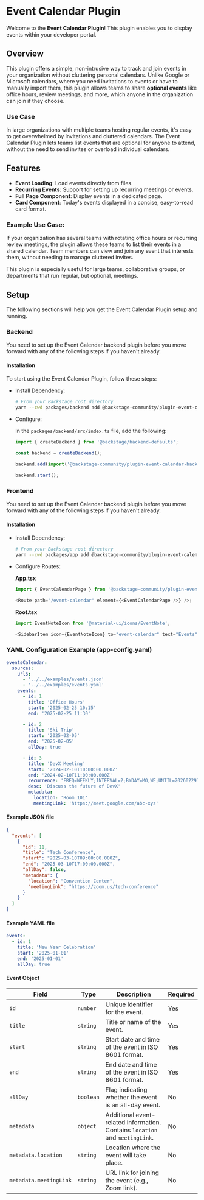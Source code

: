 # Event Calendar Plugin

Welcome to the **Event Calendar Plugin**! This plugin enables you to display events within your developer portal.

## Overview

This plugin offers a simple, non-intrusive way to track and join events in your organization without cluttering personal calendars. Unlike Google or Microsoft calendars, where you need invitations to events or have to manually import them, this plugin allows teams to share **optional events** like office hours, review meetings, and more, which anyone in the organization can join if they choose.

### Use Case

In large organizations with multiple teams hosting regular events, it's easy to get overwhelmed by invitations and cluttered calendars. The Event Calendar Plugin lets teams list events that are optional for anyone to attend, without the need to send invites or overload individual calendars.

## Features

- **Event Loading**: Load events directly from files.
- **Recurring Events**: Support for setting up recurring meetings or events.
- **Full Page Component**: Display events in a dedicated page.
- **Card Component**: Today's events displayed in a concise, easy-to-read card format.

### Example Use Case:

If your organization has several teams with rotating office hours or recurring review meetings, the plugin allows these teams to list their events in a shared calendar. Team members can view and join any event that interests them, without needing to manage cluttered invites.

This plugin is especially useful for large teams, collaborative groups, or departments that run regular, but optional, meetings.

## Setup

The following sections will help you get the Event Calendar Plugin setup and running.

### Backend

You need to set up the Event Calendar backend plugin before you move forward with any of the following steps if you haven't already.

#### Installation

To start using the Event Calendar Plugin, follow these steps:

- Install Dependency:

  ```bash
  # From your Backstage root directory
  yarn --cwd packages/backend add @backstage-community/plugin-event-calendar-backend
  ```

- Configure:

  In the `packages/backend/src/index.ts` file, add the following:

  ```typescript
  import { createBackend } from '@backstage/backend-defaults';

  const backend = createBackend();

  backend.add(import('@backstage-community/plugin-event-calendar-backend'));

  backend.start();
  ```

### Frontend

You need to set up the Event Calendar backend plugin before you move forward with any of the following steps if you haven't already.

#### Installation

- Install Dependency:

  ```bash
  # From your Backstage root directory
  yarn --cwd packages/app add @backstage-community/plugin-event-calendar
  ```

- Configure Routes:

  **App.tsx**

  ```javascript
  import { EventCalendarPage } from '@backstage-community/plugin-event-calendar';

  <Route path="/event-calendar" element={<EventCalendarPage />} />;
  ```

  **Root.tsx**

  ```javascript
  import EventNoteIcon from '@material-ui/icons/EventNote';

  <SidebarItem icon={EventNoteIcon} to="event-calendar" text="Events" />;
  ```

### YAML Configuration Example (app-config.yaml)

```yaml
eventsCalendar:
  sources:
    urls:
      - '../../examples/events.json'
      - '../../examples/events.yaml'
    events:
      - id: 1
        title: 'Office Hours'
        start: '2025-02-25 10:15'
        end: '2025-02-25 11:30'

      - id: 2
        title: 'Ski Trip'
        start: '2025-02-05'
        end: '2025-02-05'
        allDay: true

      - id: 3
        title: 'DevX Meeting'
        start: '2024-02-10T10:00:00.000Z'
        end: '2024-02-10T11:00:00.000Z'
        recurrence: 'FREQ=WEEKLY;INTERVAL=2;BYDAY=MO,WE;UNTIL=20260229T235959'
        desc: 'Discuss the future of DevX'
        metadata:
          location: 'Room 101'
          meetingLink: 'https://meet.google.com/abc-xyz'
```

#### Example JSON file

```json
{
  "events": [
    {
      "id": 11,
      "title": "Tech Conference",
      "start": "2025-03-10T09:00:00.000Z",
      "end": "2025-03-10T17:00:00.000Z",
      "allDay": false,
      "metadata": {
        "location": "Convention Center",
        "meetingLink": "https://zoom.us/tech-conference"
      }
    }
  ]
}
```

#### Example YAML file

```yaml
events:
  - id: 1
    title: 'New Year Celebration'
    start: '2025-01-01'
    end: '2025-01-01'
    allDay: true
```

#### Event Object

| Field                  | Type      | Description                                                                  | Required |
| ---------------------- | --------- | ---------------------------------------------------------------------------- | -------- |
| `id`                   | `number`  | Unique identifier for the event.                                             | Yes      |
| `title`                | `string`  | Title or name of the event.                                                  | Yes      |
| `start`                | `string`  | Start date and time of the event in ISO 8601 format.                         | Yes      |
| `end`                  | `string`  | End date and time of the event in ISO 8601 format.                           | Yes      |
| `allDay`               | `boolean` | Flag indicating whether the event is an all-day event.                       | No       |
| `metadata`             | `object`  | Additional event-related information. Contains `location` and `meetingLink`. | No       |
| `metadata.location`    | `string`  | Location where the event will take place.                                    | No       |
| `metadata.meetingLink` | `string`  | URL link for joining the event (e.g., Zoom link).                            | No       |
